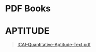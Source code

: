 # PDF Books

# APTITUDE
> [ICAI-Quantitative-Aptitude-Text.pdf](APTITUDE/ICAI-Quantitative-Aptitude-Text.pdf)



